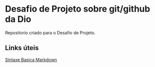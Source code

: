 # Desafio de Projeto sobre git/github da Dio
Repositorio criado para o Desafio de Projeto.

## Links úteis
[Sintaxe Basica Markdown](https://www.markdownguide.org/)
